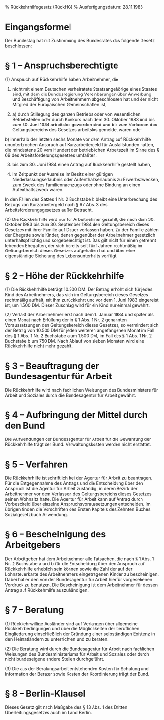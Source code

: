 % Rückkehrhilfegesetz  (RückHG)
% Ausfertigungsdatum: 28.11.1983
 
# Eingangsformel

Der Bundestag hat mit Zustimmung des Bundesrates das folgende Gesetz beschlossen:

# § 1 – Anspruchsberechtigte

(1) Anspruch auf Rückkehrhilfe haben Arbeitnehmer, die

1. nicht mit einem Deutschen verheiratete Staatsangehörige eines Staates sind, mit dem die Bundesregierung Vereinbarungen über Anwerbung und Beschäftigung von Arbeitnehmern abgeschlossen hat und der nicht Mitglied der Europäischen Gemeinschaften ist,

2. a) durch Stillegung des ganzen Betriebs oder von wesentlichen Betriebsteilen oder durch Konkurs nach dem 30. Oktober 1983 und bis zum 30. Juni 1984 arbeitslos geworden sind und bis zum Verlassen des Geltungsbereichs des Gesetzes arbeitslos gemeldet waren oder

b) innerhalb der letzten sechs Monate vor dem Antrag auf Rückkehrhilfe ununterbrochen Anspruch auf Kurzarbeitergeld für Ausfallstunden hatten, die mindestens 20 vom Hundert der betrieblichen Arbeitszeit im Sinne des § 69 des Arbeitsförderungsgesetzes umfaßten,

3. bis zum 30. Juni 1984 einen Antrag auf Rückkehrhilfe gestellt haben,

4. im Zeitpunkt der Ausreise im Besitz einer gültigen Niederlassungserlaubnis oder Aufenthaltserlaubnis zu Erwerbszwecken, zum Zweck des Familiennachzugs oder ohne Bindung an einen Aufenthaltszweck waren.

In den Fällen des Satzes 1 Nr. 2 Buchstabe b bleibt eine Unterbrechung des Bezugs von Kurzarbeitergeld nach § 67 Abs. 3 des Arbeitsförderungsgesetzes außer Betracht.

(2) Die Rückkehrhilfe wird nur für Arbeitnehmer gezahlt, die nach dem 30. Oktober 1983 bis zum 30. September 1984 den Geltungsbereich dieses Gesetzes mit ihrer Familie auf Dauer verlassen haben. Zu der Familie zählen der Ehegatte sowie Kinder, denen gegenüber der Arbeitnehmer gesetzlich unterhaltspflichtig und sorgeberechtigt ist. Das gilt nicht für einen getrennt lebenden Ehegatten, der sich bereits seit fünf Jahren rechtmäßig im Geltungsbereich dieses Gesetzes aufgehalten hat und über eine eigenständige Sicherung des Lebensunterhalts verfügt.

# § 2 – Höhe der Rückkehrhilfe

(1) Die Rückkehrhilfe beträgt 10.500 DM. Der Betrag erhöht sich für jedes Kind des Arbeitnehmers, das sich im Geltungsbereich dieses Gesetzes rechtmäßig aufhält, mit ihm zurückkehrt und vor dem 1. Juni 1983 eingereist ist, um 1.500 DM. Dieser Zuschlag wird für ein Kind nur einmal gewährt.

(2) Verläßt der Arbeitnehmer erst nach dem 1. Januar 1984 und später als einen Monat nach Erfüllung der in § 1 Abs. 1 Nr. 2 genannten Voraussetzungen den Geltungsbereich dieses Gesetzes, so vermindert sich der Betrag von 10.500 DM für jeden weiteren angefangenen Monat im Fall des § 1 Abs. 1 Nr. 2 Buchstabe a um 1.500 DM, im Fall des § 1 Abs. 1 Nr. 2 Buchstabe b um 750 DM. Nach Ablauf von sieben Monaten wird eine Rückkehrhilfe nicht mehr gezahlt.

# § 3 – Beauftragung der Bundesagentur für Arbeit

Die Rückkehrhilfe wird nach fachlichen Weisungen des Bundesministers für Arbeit und Soziales durch die Bundesagentur für Arbeit gewährt.

# § 4 – Aufbringung der Mittel durch den Bund

Die Aufwendungen der Bundesagentur für Arbeit für die Gewährung der Rückkehrhilfe trägt der Bund. Verwaltungskosten werden nicht erstattet.

# § 5 – Verfahren

Die Rückkehrhilfe ist schriftlich bei der Agentur für Arbeit zu beantragen. Für die Entgegennahme des Antrags und die Entscheidung über den Anspruch ist die Agentur für Arbeit zuständig, in deren Bezirk der Arbeitnehmer vor dem Verlassen des Geltungsbereichs dieses Gesetzes seinen Wohnsitz hatte. Die Agentur für Arbeit kann auf Antrag durch Vorbescheid über einzelne Anspruchsvoraussetzungen entscheiden. Im übrigen finden die Vorschriften des Ersten Kapitels des Zehnten Buches Sozialgesetzbuch Anwendung.

# § 6 – Bescheinigung des Arbeitgebers

Der Arbeitgeber hat dem Arbeitnehmer alle Tatsachen, die nach § 1 Abs. 1 Nr. 2 Buchstabe a und b für die Entscheidung über den Anspruch auf Rückkehrhilfe erheblich sein können sowie die Zahl der auf der Lohnsteuerkarte des Arbeitnehmers eingetragenen Kinder zu bescheinigen. Dabei hat er den von der Bundesagentur für Arbeit hierfür vorgesehenen Vordruck zu benutzen. Die Bescheinigung ist dem Arbeitnehmer für dessen Antrag auf Rückkehrhilfe auszuhändigen.

# § 7 – Beratung

(1) Rückkehrwillige Ausländer sind auf Verlangen über allgemeine Rückkehrbedingungen und über die Möglichkeiten der beruflichen Eingliederung einschließlich der Gründung einer selbständigen Existenz in den Heimatländern zu unterrichten und zu beraten.

(2) Die Beratung wird durch die Bundesagentur für Arbeit nach fachlichen Weisungen des Bundesministeriums für Arbeit und Soziales oder durch nicht bundeseigene andere Stellen durchgeführt.

(3) Die aus der Beratungsarbeit entstehenden Kosten für Schulung und Information der Berater sowie Kosten der Koordinierung trägt der Bund.

# § 8 – Berlin-Klausel

Dieses Gesetz gilt nach Maßgabe des § 13 Abs. 1 des Dritten Überleitungsgesetzes auch im Land Berlin.
